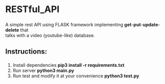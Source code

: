 # RESTful_API
###
A simple rest API using FLASK framework implementing **get**-**put**-**update**-**delete** that  
talks with a video (youtube-like) database.
## Instructions:
###  
1. Install dependencies
**pip3 install -r requirements.txt**
2. Run server 
**python3 main.py**
3. Run test and modify it at your convenience 
**python3 test.py**
